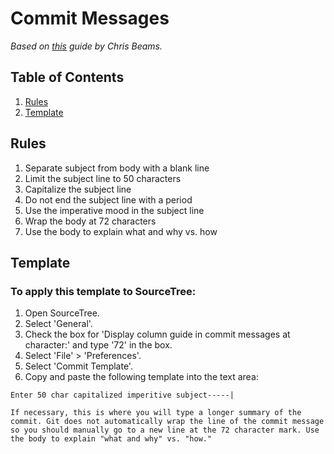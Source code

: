 # Commit Messages

*Based on [this](http://chris.beams.io/posts/git-commit/) guide by Chris Beams.*

## Table of Contents

  1. [Rules](#rules)
  1. [Template](#template)

## Rules

  1. Separate subject from body with a blank line
  1. Limit the subject line to 50 characters
  1. Capitalize the subject line
  1. Do not end the subject line with a period
  1. Use the imperative mood in the subject line
  1. Wrap the body at 72 characters
  1. Use the body to explain what and why vs. how

## Template

### To apply this template to SourceTree:

  1. Open SourceTree.
  1. Select 'General'.
  1. Check the box for 'Display column guide in commit messages at character:' and type '72' in the box.
  1. Select 'File' > 'Preferences'.
  1. Select 'Commit Template'.
  1. Copy and paste the following template into the text area:

```
Enter 50 char capitalized imperitive subject-----|

If necessary, this is where you will type a longer summary of the 
commit. Git does not automatically wrap the line of the commit message 
so you should manually go to a new line at the 72 character mark. Use 
the body to explain "what and why" vs. "how."
```
